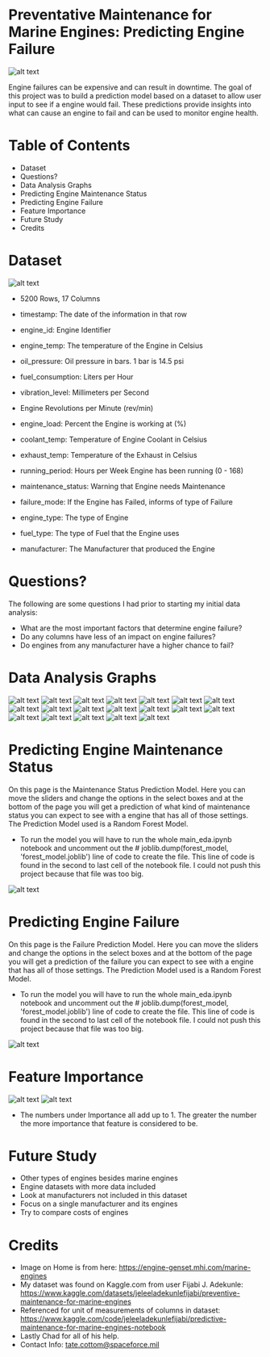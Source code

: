 # Preventative Maintenance for Marine Engines: Predicting Engine Failure

![alt text](Images/Mitsubishi-Marine-Engine.png)

Engine failures can be expensive and can result in downtime. The goal of this project was to build a prediction model based on a dataset to allow user input to see if a engine would fail. These predictions provide insights into what can cause an engine to fail and can be used to monitor engine health.

# Table of Contents

- Dataset
- Questions?
- Data Analysis Graphs
- Predicting Engine Maintenance Status
- Predicting Engine Failure
- Feature Importance
- Future Study
- Credits

# Dataset

![alt text](Images/dataset_picture.png.png)

- 5200 Rows, 17 Columns

- timestamp: The date of the information in that row
- engine_id: Engine Identifier
- engine_temp: The temperature of the Engine in Celsius
- oil_pressure: Oil pressure in bars. 1 bar is 14.5 psi
- fuel_consumption: Liters per Hour
- vibration_level: Millimeters per Second
- Engine Revolutions per Minute (rev/min)
- engine_load: Percent the Engine is working at (%)
- coolant_temp: Temperature of Engine Coolant in Celsius
- exhaust_temp: Temperature of the Exhaust in Celsius
- running_period: Hours per Week Engine has been running (0 - 168)
- maintenance_status: Warning that Engine needs Maintenance
- failure_mode: If the Engine has Failed, informs of type of Failure
- engine_type: The type of Engine
- fuel_type: The type of Fuel that the Engine uses
- manufacturer: The Manufacturer that produced the Engine

# Questions?

The following are some questions I had prior to starting my initial data analysis:

- What are the most important factors that determine engine failure?
- Do any columns have less of an impact on engine failures?
- Do engines from any manufacturer have a higher chance to fail?

# Data Analysis Graphs

![alt text](Images/manufacturer_vs_failures.png)
![alt text](Images/failure_mode_vs_engines.png)
![alt text](Images/maintenance_status_vs_engines.png)
![alt text](Images/engine_type_vs_engines.png)
![alt text](Images/fuel_vs_engines.png)
![alt text](Images/engine_running_vs_fuel_consumption_hour.png)
![alt text](Images/engine_running_vs_fuel_consumption_week.png)
![alt text](Images/fuel_consumption_week_vs_fuel_consumption_hour.png)
![alt text](Images/engine_load_vs_coolant_temp.png)
![alt text](Images/engine_load_vs_vibration_level.png)
![alt text](Images/engine_load_vs_fuel_consumption_week.png)
![alt text](Images/engine_load_vs_oil_pressure.png)
![alt text](Images/engine_load_vs_engine_temp.png)
![alt text](Images/oil_pressure_vs_coolant_temp.png)
![alt text](Images/engine_temp_vs_coolant_temp.png)
![alt text](Images/vibration_level_vs_oil_pressure.png)
![alt text](Images/oil_pressure_vs_fuel_consumption_week.png)
![alt text](Images/oil_pressure_vs_engine_temp.png)
![alt text](Images/correlations_heatmap.png)

# Predicting Engine Maintenance Status

On this page is the Maintenance Status Prediction Model. Here you can move the sliders and change the options in the select boxes and at the bottom of the page you will get a prediction of what kind of maintenance status you can expect to see with a engine that has all of those settings. The Prediction Model used is a Random Forest Model.

- To run the model you will have to run the whole main_eda.ipynb notebook and uncomment out the # joblib.dump(forest_model, 'forest_model.joblib') line of code to create the file. This line of code is found in the second to last cell of the notebook file. I could not push this project because that file was too big.


![alt text](Images/maint_status_streamlit.png)

# Predicting Engine Failure

On this page is the Failure Prediction Model. Here you can move the sliders and change the options in the select boxes and at the bottom of the page you will get a prediction of the failure you can expect to see with a engine that has all of those settings. The Prediction Model used is a Random Forest Model.

- To run the model you will have to run the whole main_eda.ipynb notebook and uncomment out the # joblib.dump(forest_model, 'forest_model.joblib') line of code to create the file. This line of code is found in the second to last cell of the notebook file. I could not push this project because that file was too big.

![alt text](Images/failure_mode_streamlit.png)

# Feature Importance

![alt text](Images/Feature_Importance_Maint_Status.png)
![alt text](Images/Feature_Importance_Fail_Type.png)

- The numbers under Importance all add up to 1. The greater the number the more importance that feature is considered to be.

# Future Study

- Other types of engines besides marine engines
- Engine datasets with more data included
- Look at manufacturers not included in this dataset
- Focus on a single manufacturer and its engines
- Try to compare costs of engines

# Credits

- Image on Home is from here: https://engine-genset.mhi.com/marine-engines
- My dataset was found on Kaggle.com from user Fijabi J. Adekunle: https://www.kaggle.com/datasets/jeleeladekunlefijabi/preventive-maintenance-for-marine-engines
- Referenced for unit of measurements of columns in dataset: https://www.kaggle.com/code/jeleeladekunlefijabi/predictive-maintenance-for-marine-engines-notebook
- Lastly Chad for all of his help.
- Contact Info: tate.cottom@spaceforce.mil